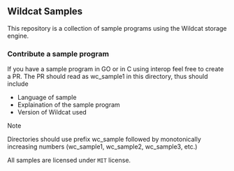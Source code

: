## Wildcat Samples
This repository is a collection of sample programs using the Wildcat storage engine.

### Contribute a sample program
If you have a sample program in GO or in C using interop feel free to create a PR.  The PR should read as wc_sample1 in this directory, thus should include
- Language of sample
- Explaination of the sample program
- Version of Wildcat used


> [!NOTE]
> Directories should use prefix wc_sample followed by monotonically increasing numbers (wc_sample1, wc_sample2, wc_sample3, etc.)

All samples are licensed under `MIT` license.
